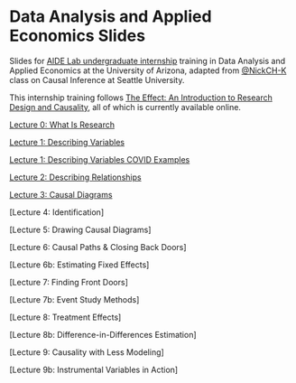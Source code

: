 # Data Analysis and Applied Economics Slides
Slides for [AIDE Lab undergraduate internship](https://aidelab.arizona.edu/internships) training in Data Analysis and Applied Economics at the University of Arizona, adapted from [@NickCH-K](https://github.com/NickCH-K) class on Causal Inference at Seattle University.

This internship training follows [The Effect: An Introduction to Research Design and Causality](https://theeffectbook.net/), all of which is currently available online.

[Lecture 0: What Is Research](http://44iggs44.github.io/CausalitySlides/Lecture_00_What_Is_Research.html)

[Lecture 1: Describing Variables](http://44iggs44.github.io/CausalitySlides/Lecture_01_Describing_Data.html)

[Lecture 1: Describing Variables COVID Examples](http://44iggs44.github.io/CausalitySlides/Lecture_01_Describing_Data_COVID.html)

[Lecture 2: Describing Relationships](http://44iggs44.github.io/CausalitySlides/Lecture_02_Describing_Relationships.html)

[Lecture 3: Causal Diagrams](https://github.com/44iggs44/CausalitySlides/Lecture_03_Causality.html)

[Lecture 4: Identification]

[Lecture 5: Drawing Causal Diagrams]

[Lecture 6: Causal Paths & Closing Back Doors]

[Lecture 6b: Estimating Fixed Effects]

[Lecture 7: Finding Front Doors]

[Lecture 7b: Event Study Methods]

[Lecture 8: Treatment Effects]

[Lecture 8b: Difference-in-Differences Estimation]

[Lecture 9: Causality with Less Modeling]

[Lecture 9b: Instrumental Variables in Action]
